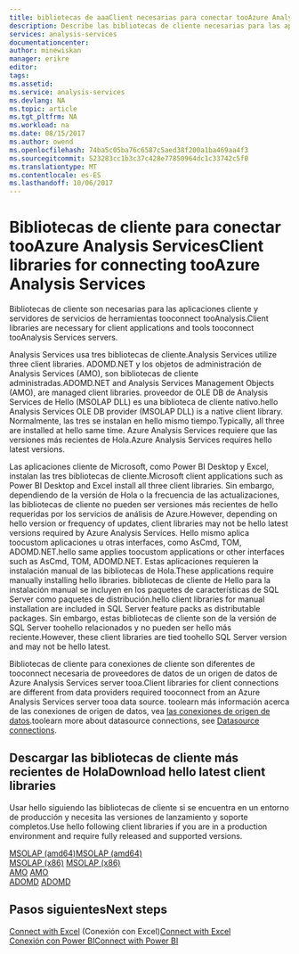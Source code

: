 ```yaml
---
title: bibliotecas de aaaClient necesarias para conectar tooAzure Analysis Services | Documentos de Microsoft
description: Describe las bibliotecas de cliente necesarias para las aplicaciones y herramientas de cliente, tooconnect Azure Analysis Services
services: analysis-services
documentationcenter: 
author: minewiskan
manager: erikre
editor: 
tags: 
ms.assetid: 
ms.service: analysis-services
ms.devlang: NA
ms.topic: article
ms.tgt_pltfrm: NA
ms.workload: na
ms.date: 08/15/2017
ms.author: owend
ms.openlocfilehash: 74ba5c05ba76c6587c5aed38f200a1ba469aa4f3
ms.sourcegitcommit: 523283cc1b3c37c428e77850964dc1c33742c5f0
ms.translationtype: MT
ms.contentlocale: es-ES
ms.lasthandoff: 10/06/2017
---
```

# <a name="client-libraries-for-connecting-tooazure-analysis-services"></a><span data-ttu-id="0e395-103">Bibliotecas de cliente para conectar tooAzure Analysis Services</span><span class="sxs-lookup"><span data-stu-id="0e395-103">Client libraries for connecting tooAzure Analysis Services</span></span>

<span data-ttu-id="0e395-104">Bibliotecas de cliente son necesarias para las aplicaciones cliente y servidores de servicios de herramientas tooconnect tooAnalysis.</span><span class="sxs-lookup"><span data-stu-id="0e395-104">Client libraries are necessary for client applications and tools tooconnect tooAnalysis Services servers.</span></span> 

<span data-ttu-id="0e395-105">Analysis Services usa tres bibliotecas de cliente.</span><span class="sxs-lookup"><span data-stu-id="0e395-105">Analysis Services utilize three client libraries.</span></span> <span data-ttu-id="0e395-106">ADOMD.NET y los objetos de administración de Analysis Services (AMO), son bibliotecas de cliente administradas.</span><span class="sxs-lookup"><span data-stu-id="0e395-106">ADOMD.NET and Analysis Services Management Objects (AMO), are managed client libraries.</span></span> <span data-ttu-id="0e395-107">proveedor de OLE DB de Analysis Services de Hello (MSOLAP DLL) es una biblioteca de cliente nativo.</span><span class="sxs-lookup"><span data-stu-id="0e395-107">hello Analysis Services OLE DB provider (MSOLAP DLL) is a native client library.</span></span> <span data-ttu-id="0e395-108">Normalmente, las tres se instalan en hello mismo tiempo.</span><span class="sxs-lookup"><span data-stu-id="0e395-108">Typically, all three are installed at hello same time.</span></span> <span data-ttu-id="0e395-109">Azure Analysis Services requiere que las versiones más recientes de Hola.</span><span class="sxs-lookup"><span data-stu-id="0e395-109">Azure Analysis Services requires hello latest versions.</span></span> 

<span data-ttu-id="0e395-110">Las aplicaciones cliente de Microsoft, como Power BI Desktop y Excel, instalan las tres bibliotecas de cliente.</span><span class="sxs-lookup"><span data-stu-id="0e395-110">Microsoft client applications such as Power BI Desktop and Excel install all three client libraries.</span></span> <span data-ttu-id="0e395-111">Sin embargo, dependiendo de la versión de Hola o la frecuencia de las actualizaciones, las bibliotecas de cliente no pueden ser versiones más recientes de hello requeridas por los servicios de análisis de Azure.</span><span class="sxs-lookup"><span data-stu-id="0e395-111">However, depending on hello version or frequency of updates, client libraries may not be hello latest versions required by Azure Analysis Services.</span></span> <span data-ttu-id="0e395-112">Hello mismo aplica toocustom aplicaciones u otras interfaces, como AsCmd, TOM, ADOMD.NET.</span><span class="sxs-lookup"><span data-stu-id="0e395-112">hello same applies toocustom applications or other interfaces such as AsCmd, TOM, ADOMD.NET.</span></span> <span data-ttu-id="0e395-113">Estas aplicaciones requieren la instalación manual de las bibliotecas de Hola.</span><span class="sxs-lookup"><span data-stu-id="0e395-113">These applications require manually installing hello libraries.</span></span> <span data-ttu-id="0e395-114">bibliotecas de cliente de Hello para la instalación manual se incluyen en los paquetes de características de SQL Server como paquetes de distribución.</span><span class="sxs-lookup"><span data-stu-id="0e395-114">hello client libraries for manual installation are included in SQL Server feature packs as distributable packages.</span></span> <span data-ttu-id="0e395-115">Sin embargo, estas bibliotecas de cliente son de la versión de SQL Server toohello relacionados y no pueden ser hello más reciente.</span><span class="sxs-lookup"><span data-stu-id="0e395-115">However, these client libraries are tied toohello SQL Server version and may not be hello latest.</span></span>  

<span data-ttu-id="0e395-116">Bibliotecas de cliente para conexiones de cliente son diferentes de tooconnect necesaria de proveedores de datos de un origen de datos de Azure Analysis Services server tooa.</span><span class="sxs-lookup"><span data-stu-id="0e395-116">Client libraries for client connections are different from data providers required tooconnect from an Azure Analysis Services server tooa data source.</span></span> <span data-ttu-id="0e395-117">toolearn más información acerca de las conexiones de origen de datos, vea [las conexiones de origen de datos](analysis-services-datasource.md).</span><span class="sxs-lookup"><span data-stu-id="0e395-117">toolearn more about datasource connections, see [Datasource connections](analysis-services-datasource.md).</span></span>

## <a name="download-hello-latest-client-libraries"></a><span data-ttu-id="0e395-118">Descargar las bibliotecas de cliente más recientes de Hola</span><span class="sxs-lookup"><span data-stu-id="0e395-118">Download hello latest client libraries</span></span>  
<span data-ttu-id="0e395-119">Usar hello siguiendo las bibliotecas de cliente si se encuentra en un entorno de producción y necesita las versiones de lanzamiento y soporte completos.</span><span class="sxs-lookup"><span data-stu-id="0e395-119">Use hello following client libraries if you are in a production environment and require fully released and supported versions.</span></span>

[<span data-ttu-id="0e395-120">MSOLAP (amd64)</span><span class="sxs-lookup"><span data-stu-id="0e395-120">MSOLAP (amd64)</span></span>](https://go.microsoft.com/fwlink/?linkid=829576)</br><span data-ttu-id="0e395-121">
[MSOLAP (x86)](https://go.microsoft.com/fwlink/?linkid=829575)</span><span class="sxs-lookup"><span data-stu-id="0e395-121">
[MSOLAP (x86)](https://go.microsoft.com/fwlink/?linkid=829575)</span></span></br><span data-ttu-id="0e395-122">
[AMO](https://go.microsoft.com/fwlink/?linkid=829578)</span><span class="sxs-lookup"><span data-stu-id="0e395-122">
[AMO](https://go.microsoft.com/fwlink/?linkid=829578)</span></span></br><span data-ttu-id="0e395-123">
[ADOMD](https://go.microsoft.com/fwlink/?linkid=829577)</span><span class="sxs-lookup"><span data-stu-id="0e395-123">
[ADOMD](https://go.microsoft.com/fwlink/?linkid=829577)</span></span></br>

## <a name="next-steps"></a><span data-ttu-id="0e395-124">Pasos siguientes</span><span class="sxs-lookup"><span data-stu-id="0e395-124">Next steps</span></span>
<span data-ttu-id="0e395-125">[Connect with Excel](analysis-services-connect-excel.md)   (Conexión con Excel)</span><span class="sxs-lookup"><span data-stu-id="0e395-125">[Connect with Excel](analysis-services-connect-excel.md)  </span></span>  
[<span data-ttu-id="0e395-126">Conexión con Power BI</span><span class="sxs-lookup"><span data-stu-id="0e395-126">Connect with Power BI</span></span>](analysis-services-connect-pbi.md)
